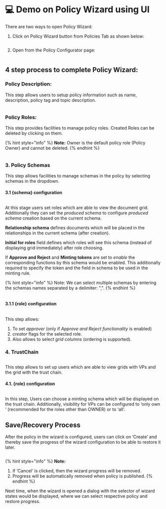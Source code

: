 # 💻 Demo on Policy Wizard using UI

There are two ways to open Policy Wizard:

1. Click on Policy Wizard button from Policies Tab as shown below:

<figure><img src="../../../../.gitbook/assets/image (13) (6).png" alt=""><figcaption></figcaption></figure>

2. Open from the Policy Configurator page:

<figure><img src="../../../../.gitbook/assets/image (49).png" alt=""><figcaption></figcaption></figure>

## 4 step process to complete Policy Wizard:

### Policy Description:

This step allows users to setup policy information such as name, description, policy tag and topic description.

<figure><img src="../../../../.gitbook/assets/image (5) (2).png" alt=""><figcaption></figcaption></figure>

### Policy Roles:

This step provides facilities to manage policy roles. Created Roles can be deleted by clicking on them.

{% hint style="info" %}
**Note:** Owner is the default policy role (Policy Owner) and cannot be deleted.
{% endhint %}

<figure><img src="../../../../.gitbook/assets/image (43).png" alt=""><figcaption></figcaption></figure>

### 3. Policy Schemas

This step allows facilities to manage schemas in the policy by selecting schemas in the dropdown.

#### 3.1 {schema} configuration

<figure><img src="../../../../.gitbook/assets/image (14) (6).png" alt=""><figcaption></figcaption></figure>

At this stage users set roles which are able to view the document grid. Additionally they can set the _produced schema_ to configure _produced schema_ creation based on the current schema.

**Relationship schema** defines documents which will be placed in the relationships in the current schema (after creation).

**Initial for roles** field defines which roles will see this schema (instead of displaying grid immediately) after role choosing.

If **Approve and Reject** and **Minting tokens** are set to _enable_ the corresponding functions by this schema would be enabled. This additionally required to specify the token and the field in schema to be used in the minting rule.

{% hint style="info" %}
Note: We can select multiple schemas by entering the schemas names separated by a delimiter: ",".
{% endhint %}

<figure><img src="../../../../.gitbook/assets/image (17) (1).png" alt=""><figcaption></figcaption></figure>

#### 3.1.1 {role} configuration

<figure><img src="../../../../.gitbook/assets/image (3) (5).png" alt=""><figcaption></figcaption></figure>

This step allows:

1. To set _approver_ (only if _Approve and Reject functionality_ is enabled)
2. _creator_ flags for the selected role.
3. Also allows to select _grid columns_ (ordering is supported).

### 4. TrustChain

<figure><img src="../../../../.gitbook/assets/image (2) (1).png" alt=""><figcaption></figcaption></figure>

This step allows to set up users which are able to view grids with VPs and the grid with the trust chain.

#### 4.1. {role} configuration

<figure><img src="../../../../.gitbook/assets/image (11) (1).png" alt=""><figcaption></figcaption></figure>

In this step, Users can choose a minting schema which will be displayed on the trust chain. Additionally, visibility for VPs can be configured to ‘only own ‘ (recommended for the roles other than OWNER) or to ‘all’.

## Save/Recovery Process

After the policy in the wizard is configured, users can click on ‘Create’ and thereby save the progress of the wizard configuration to be able to restore it later.

<figure><img src="../../../../.gitbook/assets/image (16).png" alt=""><figcaption></figcaption></figure>

{% hint style="info" %}
**Note:**

1. If ‘Cancel' is clicked, then the wizard progress will be removed.
2. Progress will be automatically removed when policy is published.
{% endhint %}

Next time, when the wizard is opened a dialog with the selector of wizard states would be displayed, where we can select respective policy and restore progress.

<figure><img src="../../../../.gitbook/assets/image (25) (4).png" alt=""><figcaption></figcaption></figure>
